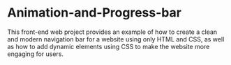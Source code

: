 # Animation-and-Progress-bar
This front-end web project provides an example of how to create a clean and modern navigation bar for a website using only HTML and CSS, as well as how to add dynamic elements using CSS to make the website more engaging for users.
